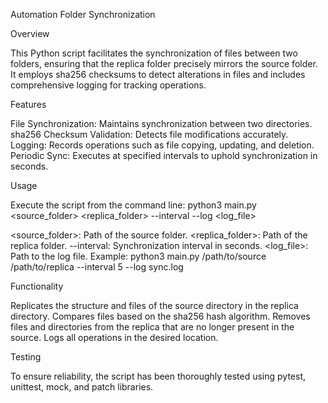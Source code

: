 Automation Folder Synchronization

Overview


This Python script facilitates the synchronization of files between two folders, ensuring that the replica folder precisely mirrors the source folder. It employs sha256 checksums to detect alterations in files and includes comprehensive logging for tracking operations.

Features

File Synchronization: Maintains synchronization between two directories.
sha256 Checksum Validation: Detects file modifications accurately.
Logging: Records operations such as file copying, updating, and deletion.
Periodic Sync: Executes at specified intervals to uphold synchronization in seconds.

Usage

Execute the script from the command line: python3 main.py <source_folder> <replica_folder> --interval --log <log_file>

<source_folder>: Path of the source folder.
<replica_folder>: Path of the replica folder.
--interval: Synchronization interval in seconds.
<log_file>: Path to the log file.
Example: python3 main.py /path/to/source /path/to/replica --interval 5 --log sync.log

Functionality

Replicates the structure and files of the source directory in the replica directory.
Compares files based on the sha256 hash algorithm.
Removes files and directories from the replica that are no longer present in the source.
Logs all operations in the desired location.

Testing

To ensure reliability, the script has been thoroughly tested using pytest, unittest, mock, and patch libraries.





